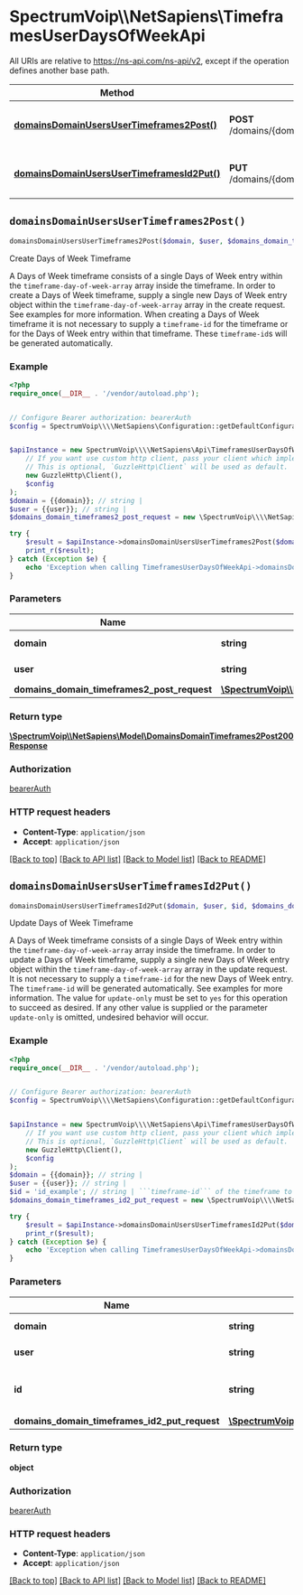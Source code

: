 # SpectrumVoip\\\\NetSapiens\TimeframesUserDaysOfWeekApi

All URIs are relative to https://ns-api.com/ns-api/v2, except if the operation defines another base path.

| Method | HTTP request | Description |
| ------------- | ------------- | ------------- |
| [**domainsDomainUsersUserTimeframes2Post()**](TimeframesUserDaysOfWeekApi.md#domainsDomainUsersUserTimeframes2Post) | **POST** /domains/{domain}/users/{user}/timeframes#2 | Create Days of Week Timeframe |
| [**domainsDomainUsersUserTimeframesId2Put()**](TimeframesUserDaysOfWeekApi.md#domainsDomainUsersUserTimeframesId2Put) | **PUT** /domains/{domain}/users/{user}/timeframes/{id}#2 | Update Days of Week Timeframe |


## `domainsDomainUsersUserTimeframes2Post()`

```php
domainsDomainUsersUserTimeframes2Post($domain, $user, $domains_domain_timeframes2_post_request): \SpectrumVoip\\\\NetSapiens\Model\DomainsDomainTimeframes2Post200Response
```

Create Days of Week Timeframe

A Days of Week timeframe consists of a single Days of Week entry within the ```timeframe-day-of-week-array``` array inside the timeframe. In order to create a Days of Week timeframe, supply a single new Days of Week entry object within the ```timeframe-day-of-week-array``` array in the create request. See examples for more information.  When creating a Days of Week timeframe it is not necessary to supply a ```timeframe-id``` for the timeframe or for the Days of Week entry within that timeframe. These ```timeframe-id```s will be generated automatically.

### Example

```php
<?php
require_once(__DIR__ . '/vendor/autoload.php');


// Configure Bearer authorization: bearerAuth
$config = SpectrumVoip\\\\NetSapiens\Configuration::getDefaultConfiguration()->setAccessToken('YOUR_ACCESS_TOKEN');


$apiInstance = new SpectrumVoip\\\\NetSapiens\Api\TimeframesUserDaysOfWeekApi(
    // If you want use custom http client, pass your client which implements `GuzzleHttp\ClientInterface`.
    // This is optional, `GuzzleHttp\Client` will be used as default.
    new GuzzleHttp\Client(),
    $config
);
$domain = {{domain}}; // string | 
$user = {{user}}; // string | 
$domains_domain_timeframes2_post_request = new \SpectrumVoip\\\\NetSapiens\Model\DomainsDomainTimeframes2PostRequest(); // \SpectrumVoip\\\\NetSapiens\Model\DomainsDomainTimeframes2PostRequest

try {
    $result = $apiInstance->domainsDomainUsersUserTimeframes2Post($domain, $user, $domains_domain_timeframes2_post_request);
    print_r($result);
} catch (Exception $e) {
    echo 'Exception when calling TimeframesUserDaysOfWeekApi->domainsDomainUsersUserTimeframes2Post: ', $e->getMessage(), PHP_EOL;
}
```

### Parameters

| Name | Type | Description  | Notes |
| ------------- | ------------- | ------------- | ------------- |
| **domain** | **string**|  | [default to &#39;~&#39;] |
| **user** | **string**|  | [default to &#39;~&#39;] |
| **domains_domain_timeframes2_post_request** | [**\SpectrumVoip\\\\NetSapiens\Model\DomainsDomainTimeframes2PostRequest**](../Model/DomainsDomainTimeframes2PostRequest.md)|  | [optional] |

### Return type

[**\SpectrumVoip\\\\NetSapiens\Model\DomainsDomainTimeframes2Post200Response**](../Model/DomainsDomainTimeframes2Post200Response.md)

### Authorization

[bearerAuth](../../README.md#bearerAuth)

### HTTP request headers

- **Content-Type**: `application/json`
- **Accept**: `application/json`

[[Back to top]](#) [[Back to API list]](../../README.md#endpoints)
[[Back to Model list]](../../README.md#models)
[[Back to README]](../../README.md)

## `domainsDomainUsersUserTimeframesId2Put()`

```php
domainsDomainUsersUserTimeframesId2Put($domain, $user, $id, $domains_domain_timeframes_id2_put_request): object
```

Update Days of Week Timeframe

A Days of Week timeframe consists of a single Days of Week entry within the ```timeframe-day-of-week-array``` array inside the timeframe. In order to update a Days of Week timeframe, supply a single new Days of Week entry object within the ```timeframe-day-of-week-array``` array in the update request. It is not necessary to supply a ```timeframe-id``` for the new Days of Week entry. The ```timeframe-id``` will be generated automatically. See examples for more information.  The value for ```update-only``` must be set to ```yes``` for this operation to succeed as desired. If any other value is supplied or the parameter ```update-only``` is omitted, undesired behavior will occur.

### Example

```php
<?php
require_once(__DIR__ . '/vendor/autoload.php');


// Configure Bearer authorization: bearerAuth
$config = SpectrumVoip\\\\NetSapiens\Configuration::getDefaultConfiguration()->setAccessToken('YOUR_ACCESS_TOKEN');


$apiInstance = new SpectrumVoip\\\\NetSapiens\Api\TimeframesUserDaysOfWeekApi(
    // If you want use custom http client, pass your client which implements `GuzzleHttp\ClientInterface`.
    // This is optional, `GuzzleHttp\Client` will be used as default.
    new GuzzleHttp\Client(),
    $config
);
$domain = {{domain}}; // string | 
$user = {{user}}; // string | 
$id = 'id_example'; // string | ```timeframe-id``` of the timeframe to modify
$domains_domain_timeframes_id2_put_request = new \SpectrumVoip\\\\NetSapiens\Model\DomainsDomainTimeframesId2PutRequest(); // \SpectrumVoip\\\\NetSapiens\Model\DomainsDomainTimeframesId2PutRequest

try {
    $result = $apiInstance->domainsDomainUsersUserTimeframesId2Put($domain, $user, $id, $domains_domain_timeframes_id2_put_request);
    print_r($result);
} catch (Exception $e) {
    echo 'Exception when calling TimeframesUserDaysOfWeekApi->domainsDomainUsersUserTimeframesId2Put: ', $e->getMessage(), PHP_EOL;
}
```

### Parameters

| Name | Type | Description  | Notes |
| ------------- | ------------- | ------------- | ------------- |
| **domain** | **string**|  | [default to &#39;~&#39;] |
| **user** | **string**|  | [default to &#39;~&#39;] |
| **id** | **string**| &#x60;&#x60;&#x60;timeframe-id&#x60;&#x60;&#x60; of the timeframe to modify | |
| **domains_domain_timeframes_id2_put_request** | [**\SpectrumVoip\\\\NetSapiens\Model\DomainsDomainTimeframesId2PutRequest**](../Model/DomainsDomainTimeframesId2PutRequest.md)|  | [optional] |

### Return type

**object**

### Authorization

[bearerAuth](../../README.md#bearerAuth)

### HTTP request headers

- **Content-Type**: `application/json`
- **Accept**: `application/json`

[[Back to top]](#) [[Back to API list]](../../README.md#endpoints)
[[Back to Model list]](../../README.md#models)
[[Back to README]](../../README.md)

